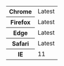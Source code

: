 <table class="table--code">
	<tr>
		<th>Chrome</th>
		<td>Latest</td>
	</tr>
	<tr>
		<th>Firefox</th>
		<td>Latest</td>
	</tr>
	<tr>
		<th>Edge</th>
		<td>Latest</td>
	</tr>
	<tr>
		<th>Safari</th>
		<td>Latest</td>
	</tr>
	<tr>
		<th>IE</th>
		<td>11</td>
	</tr>
</table>
